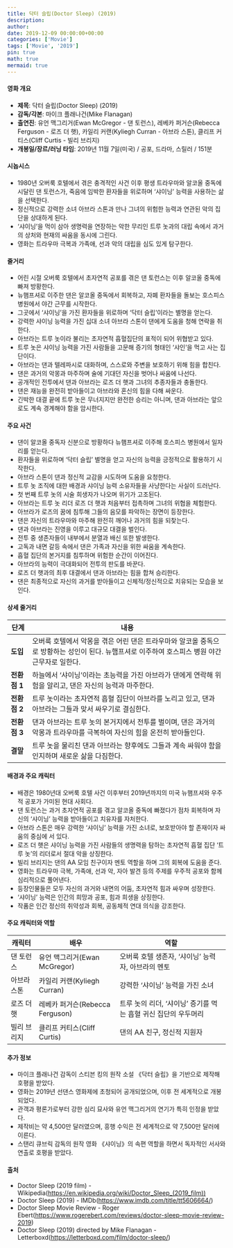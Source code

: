 ```yaml
---
title: 닥터 슬립(Doctor Sleep) (2019)
description: 
author: 
date: 2019-12-09 00:00:00+00:00
categories: ['Movie']
tags: ['Movie', '2019']
pin: true
math: true
mermaid: true
---
```

#### 영화 개요

- **제목**: 닥터 슬립(Doctor Sleep) (2019)  
- **감독/각본**: 마이크 플래나건(Mike Flanagan)  
- **출연진**: 유언 맥그리거(Ewan McGregor - 댄 토런스), 레베카 퍼거슨(Rebecca Ferguson - 로즈 더 햇), 카일리 커랜(Kyliegh Curran - 아브라 스톤), 클리프 커티스(Cliff Curtis - 빌리 브리지)  
- **개봉일/장르/러닝 타임**: 2019년 11월 7일(미국) / 공포, 드라마, 스릴러 / 151분  

#### 시놉시스

- 1980년 오버룩 호텔에서 겪은 충격적인 사건 이후 평생 트라우마와 알코올 중독에 시달린 댄 토런스가, 죽음에 임박한 환자들을 위로하며 ‘샤이닝’ 능력을 사용하는 삶을 선택한다.  
- 정신적으로 강력한 소녀 아브라 스톤과 만나 그녀의 위험한 능력과 연관된 악의 집단을 상대하게 된다.  
- ‘샤이닝’을 먹이 삼아 생명력을 연장하는 악한 무리인 트루 놋과의 대립 속에서 과거의 상처와 현재의 싸움을 동시에 그린다.  
- 영화는 트라우마 극복과 가족애, 선과 악의 대립을 심도 있게 탐구한다.  

#### 줄거리

- 어린 시절 오버룩 호텔에서 초자연적 공포를 겪은 댄 토런스는 이후 알코올 중독에 빠져 방황한다.  
- 뉴햄프셔로 이주한 댄은 알코올 중독에서 회복하고, 자폐 환자들을 돌보는 호스피스 병원에서 야간 근무를 시작한다.  
- 그곳에서 ‘샤이닝’을 가진 환자들을 위로하며 ‘닥터 슬립’이라는 별명을 얻는다.  
- 강력한 샤이닝 능력을 가진 십대 소녀 아브라 스톤이 댄에게 도움을 청해 연락을 취한다.  
- 아브라는 트루 놋이라 불리는 초자연적 흡혈집단의 표적이 되어 위협받고 있다.  
- 트루 놋은 샤이닝 능력을 가진 사람들을 고문해 증기의 형태인 ‘샤인’을 먹고 사는 집단이다.  
- 아브라는 댄과 텔레파시로 대화하며, 스스로와 주변을 보호하기 위해 힘을 합친다.  
- 댄은 과거의 악몽과 마주하며 술에 기대던 자신을 벗어나 싸움에 나선다.  
- 공개적인 전투에서 댄과 아브라는 로즈 더 햇과 그녀의 추종자들과 충돌한다.  
- 댄은 재능을 완전히 받아들이고 아브라와 혼신의 힘을 다해 싸운다.  
- 긴박한 대결 끝에 트루 놋은 무너지지만 완전한 승리는 아니며, 댄과 아브라는 앞으로도 계속 경계해야 함을 암시한다.  

#### 주요 사건

- 댄이 알코올 중독자 신분으로 방황하다 뉴햄프셔로 이주해 호스피스 병원에서 일자리를 얻는다.  
- 환자들을 위로하며 ‘닥터 슬립’ 별명을 얻고 자신의 능력을 긍정적으로 활용하기 시작한다.  
- 아브라 스톤이 댄과 정신적 교감을 시도하며 도움을 요청한다.  
- 트루 놋 조직에 대한 배경과 샤이닝 능력 소유자들을 사냥한다는 사실이 드러난다.  
- 첫 번째 트루 놋의 시술 희생자가 나오며 위기가 고조된다.  
- 아브라는 트루 놋 리더 로즈 더 햇과 처음부터 접촉하며 그녀의 위협을 체험한다.  
- 아브라가 로즈의 꿈에 침투해 그들의 음모를 파악하는 장면이 등장한다.  
- 댄은 자신의 트라우마와 마주해 완전히 깨어나 과거의 힘을 되찾는다.  
- 댄과 아브라는 진영을 이루고 대규모 대결을 벌인다.  
- 전투 중 생존자들이 내부에서 분열과 배신 또한 발생한다.  
- 고독과 내면 갈등 속에서 댄은 가족과 자신을 위한 싸움을 계속한다.  
- 흡혈 집단의 본거지를 침투하며 위험한 순간이 이어진다.  
- 아브라의 능력이 극대화되어 전투의 판도를 바꾼다.  
- 로즈 더 햇과의 최후 대결에서 댄과 아브라는 힘을 합쳐 승리한다.  
- 댄은 최종적으로 자신의 과거를 받아들이고 신체적/정신적으로 치유되는 모습을 보인다.  

#### 상세 줄거리

| **단계** | **내용** |
|----------|----------|
| **도입** | 오버룩 호텔에서 악몽을 겪은 어린 댄은 트라우마와 알코올 중독으로 방황하는 성인이 된다. 뉴햄프셔로 이주하여 호스피스 병원 야간 근무자로 일한다. |
| **전환점 1** | 하늘에서 ‘샤이닝’이라는 초능력을 가진 아브라가 댄에게 연락해 위험을 알리고, 댄은 자신의 능력과 마주한다. |
| **전환점 2** | 트루 놋이라는 초자연적 흡혈 집단이 아브라를 노리고 있고, 댄과 아브라는 그들과 맞서 싸우기로 결심한다. |
| **전환점 3** | 댄과 아브라는 트루 놋의 본거지에서 전투를 벌이며, 댄은 과거의 악몽과 트라우마를 극복하여 자신의 힘을 온전히 받아들인다. |
| **결말** | 트루 놋을 물리친 댄과 아브라는 향후에도 그들과 계속 싸워야 함을 인지하며 새로운 삶을 다짐한다. |

#### 배경과 주요 캐릭터

- 배경은 1980년대 오버룩 호텔 사건 이후부터 2019년까지의 미국 뉴햄프셔와 우주적 공포가 가미된 현대 사회다.  
- 댄 토런스는 과거 초자연적 공포를 겪고 알코올 중독에 빠졌다가 점차 회복하며 자신의 ‘샤이닝’ 능력을 받아들이고 치유자를 자처한다.  
- 아브라 스톤은 매우 강력한 ‘샤이닝’ 능력을 가진 소녀로, 보호받아야 할 존재이자 싸움의 중심에 서 있다.  
- 로즈 더 햇은 샤이닝 능력을 가진 사람들의 생명력을 탐하는 초자연적 흡혈 집단 ‘트루 놋’의 리더로서 절대 악을 상징한다.  
- 빌리 브리지는 댄의 AA 모임 친구이자 멘토 역할을 하며 그의 회복에 도움을 준다.  
- 영화는 트라우마 극복, 가족애, 선과 악, 자아 발견 등의 주제를 우주적 공포와 함께 심리적으로 풀어낸다.  
- 등장인물들은 모두 자신의 과거와 내면의 어둠, 초자연적 힘과 싸우며 성장한다.  
- ‘샤이닝’ 능력은 인간의 희망과 공포, 힘과 희생을 상징한다.  
- 작품은 인간 정신의 취약성과 회복, 공동체적 연대 의식을 강조한다.  

#### 주요 캐릭터와 역할

| **캐릭터**    | **배우**                  | **역할**                                |
|---------------|---------------------------|---------------------------------------|
| 댄 토런스     | 유언 맥그리거(Ewan McGregor)     | 오버룩 호텔 생존자, ‘샤이닝’ 능력자, 아브라의 멘토  |
| 아브라 스톤   | 카일리 커랜(Kyliegh Curran)       | 강력한 ‘샤이닝’ 능력을 가진 소녀               |
| 로즈 더 햇    | 레베카 퍼거슨(Rebecca Ferguson)    | 트루 놋의 리더, ‘샤이닝’ 증기를 먹는 흡혈 귀신 집단의 우두머리 |
| 빌리 브리지   | 클리프 커티스(Cliff Curtis)       | 댄의 AA 친구, 정신적 지원자                      |

#### 추가 정보

- 마이크 플래나건 감독이 스티븐 킹의 원작 소설 《닥터 슬립》을 기반으로 제작해 호평을 받았다.  
- 영화는 2019년 선댄스 영화제에 초청되어 공개되었으며, 이후 전 세계적으로 개봉되었다.  
- 관객과 평론가로부터 강한 심리 묘사와 유언 맥그리거의 연기가 특히 인정을 받았다.  
- 제작비는 약 4,500만 달러였으며, 흥행 수익은 전 세계적으로 약 7,500만 달러에 이른다.  
- 스탠리 큐브릭 감독의 원작 영화 《샤이닝》의 속편 역할을 하면서 독자적인 서사와 연출로 호평을 받았다.  

#### 출처

- Doctor Sleep (2019 film) - Wikipedia(https://en.wikipedia.org/wiki/Doctor_Sleep_(2019_film))  
- Doctor Sleep (2019) - IMDb(https://www.imdb.com/title/tt5606664/)  
- Doctor Sleep Movie Review - Roger Ebert(https://www.rogerebert.com/reviews/doctor-sleep-movie-review-2019)  
- Doctor Sleep (2019) directed by Mike Flanagan - Letterboxd(https://letterboxd.com/film/doctor-sleep/)
